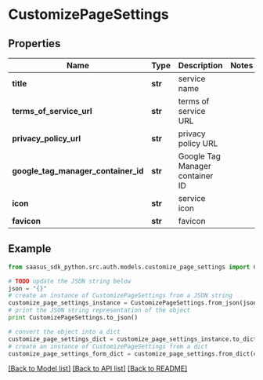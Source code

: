 # CustomizePageSettings


## Properties

Name | Type | Description | Notes
------------ | ------------- | ------------- | -------------
**title** | **str** | service name | 
**terms_of_service_url** | **str** | terms of service URL | 
**privacy_policy_url** | **str** | privacy policy URL | 
**google_tag_manager_container_id** | **str** | Google Tag Manager container ID | 
**icon** | **str** | service icon | 
**favicon** | **str** | favicon | 

## Example

```python
from saasus_sdk_python.src.auth.models.customize_page_settings import CustomizePageSettings

# TODO update the JSON string below
json = "{}"
# create an instance of CustomizePageSettings from a JSON string
customize_page_settings_instance = CustomizePageSettings.from_json(json)
# print the JSON string representation of the object
print CustomizePageSettings.to_json()

# convert the object into a dict
customize_page_settings_dict = customize_page_settings_instance.to_dict()
# create an instance of CustomizePageSettings from a dict
customize_page_settings_form_dict = customize_page_settings.from_dict(customize_page_settings_dict)
```
[[Back to Model list]](../README.md#documentation-for-models) [[Back to API list]](../README.md#documentation-for-api-endpoints) [[Back to README]](../README.md)


